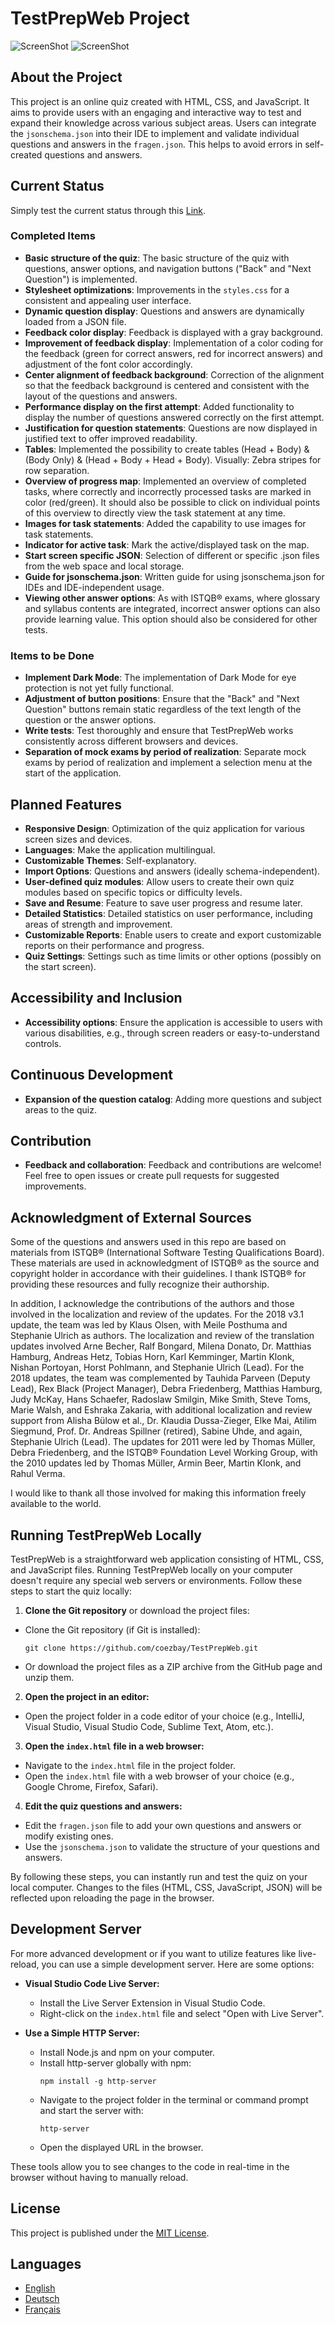 # TestPrepWeb Project

![ScreenShot](pics/TestPrepWebDarkMode.jpg)
![ScreenShot](pics/TestPrepWebLightMode.jpg)

## About the Project

This project is an online quiz created with HTML, CSS, and JavaScript. It aims to provide users with an engaging and
interactive way to test and expand their knowledge across various subject areas. Users can integrate
the `jsonschema.json` into their IDE to implement and validate individual questions and answers in the `fragen.json`.
This helps to avoid errors in self-created questions and answers.

## Current Status

Simply test the current status through this [Link](https://coezbay.github.io/TestPrepWeb/).

### Completed Items

- **Basic structure of the quiz**: The basic structure of the quiz with questions, answer options, and navigation
  buttons ("Back" and "Next Question") is implemented.
- **Stylesheet optimizations**: Improvements in the `styles.css` for a consistent and appealing user interface.
- **Dynamic question display**: Questions and answers are dynamically loaded from a JSON file.
- **Feedback color display**: Feedback is displayed with a gray background.
- **Improvement of feedback display**: Implementation of a color coding for the feedback (green for correct answers, red
  for incorrect answers) and adjustment of the font color accordingly.
- **Center alignment of feedback background**: Correction of the alignment so that the feedback background is centered
  and consistent with the layout of the questions and answers.
- **Performance display on the first attempt**: Added functionality to display the number of questions answered
  correctly on the first attempt.
- **Justification for question statements**: Questions are now displayed in justified text to offer improved
  readability.
- **Tables**: Implemented the possibility to create tables (Head + Body) & (Body Only) & (Head + Body + Head + Body).
  Visually: Zebra stripes for row separation.
- **Overview of progress map**: Implemented an overview of completed tasks, where correctly and incorrectly processed
  tasks are marked in color (red/green). It should also be possible to click on individual points of this overview to
  directly view the task statement at any time.
- **Images for task statements**: Added the capability to use images for task statements.
- **Indicator for active task**: Mark the active/displayed task on the map.
- **Start screen specific JSON**: Selection of different or specific .json files from the web space and local storage.
- **Guide for jsonschema.json**: Written guide for using jsonschema.json for IDEs and IDE-independent usage.
- **Viewing other answer options**: As with ISTQB® exams, where glossary and syllabus contents are integrated, incorrect
  answer options can also provide learning value. This option should also be considered for other tests.

### Items to be Done

- **Implement Dark Mode**: The implementation of Dark Mode for eye protection is not yet fully functional.
- **Adjustment of button positions**: Ensure that the "Back" and "Next Question" buttons remain static regardless of the
  text length of the question or the answer options.
- **Write tests**: Test thoroughly and ensure that TestPrepWeb works consistently across different browsers and devices.
- **Separation of mock exams by period of realization**: Separate mock exams by period of realization and implement a
  selection menu at the start of the application.

## Planned Features

- **Responsive Design**: Optimization of the quiz application for various screen sizes and devices.
- **Languages**: Make the application multilingual.
- **Customizable Themes**: Self-explanatory.
- **Import Options**: Questions and answers (ideally schema-independent).
- **User-defined quiz modules**: Allow users to create their own quiz modules based on specific topics or difficulty
  levels.
- **Save and Resume**: Feature to save user progress and resume later.
- **Detailed Statistics**: Detailed statistics on user performance, including areas of strength and improvement.
- **Customizable Reports**: Enable users to create and export customizable reports on their performance and progress.
- **Quiz Settings**: Settings such as time limits or other options (possibly on the start screen).

## Accessibility and Inclusion

- **Accessibility options**: Ensure the application is accessible to users with various disabilities, e.g., through
  screen readers or easy-to-understand controls.

## Continuous Development

- **Expansion of the question catalog**: Adding more questions and subject areas to the quiz.

## Contribution

- **Feedback and collaboration**: Feedback and contributions are welcome! Feel free to open issues or create pull
  requests for suggested improvements.

## Acknowledgment of External Sources

Some of the questions and answers used in this repo are based on materials from ISTQB® (International Software Testing
Qualifications Board). These materials are used in acknowledgment of ISTQB® as the source and copyright holder in
accordance with their guidelines. I thank ISTQB® for providing these resources and fully recognize their authorship.

In addition, I acknowledge the contributions of the authors and those involved in the localization and review of the
updates. For the 2018 v3.1 update, the team was led by Klaus Olsen, with Meile Posthuma and Stephanie Ulrich as authors.
The localization and review of the translation updates involved Arne Becher, Ralf Bongard, Milena Donato, Dr. Matthias
Hamburg, Andreas Hetz, Tobias Horn, Karl Kemminger, Martin Klonk, Nishan Portoyan, Horst Pohlmann, and Stephanie
Ulrich (Lead). For the 2018 updates, the team was complemented by Tauhida Parveen (Deputy Lead), Rex Black (Project
Manager), Debra Friedenberg, Matthias Hamburg, Judy McKay, Hans Schaefer, Radoslaw Smilgin, Mike Smith, Steve Toms,
Marie Walsh, and Eshraka Zakaria, with additional localization and review support from Alisha Bülow et al., Dr. Klaudia
Dussa-Zieger, Elke Mai, Atilim Siegmund, Prof. Dr. Andreas Spillner (retired), Sabine Uhde, and again, Stephanie
Ulrich (Lead). The updates for 2011 were led by Thomas Müller, Debra Friedenberg, and the ISTQB® Foundation Level
Working Group, with the 2010 updates led by Thomas Müller, Armin Beer, Martin Klonk, and Rahul Verma.

I would like to thank all those involved for making this information freely available to the world.

## Running TestPrepWeb Locally

TestPrepWeb is a straightforward web application consisting of HTML, CSS, and JavaScript files. Running TestPrepWeb
locally on your computer doesn't require any special web servers or environments. Follow these steps to start the quiz
locally:

1. **Clone the Git repository** or download the project files:

- Clone the Git repository (if Git is installed):
  ```
  git clone https://github.com/coezbay/TestPrepWeb.git
  ```
- Or download the project files as a ZIP archive from the GitHub page and unzip them.

2. **Open the project in an editor:**

- Open the project folder in a code editor of your choice (e.g., IntelliJ, Visual Studio, Visual Studio Code, Sublime
  Text, Atom, etc.).

3. **Open the `index.html` file in a web browser:**

- Navigate to the `index.html` file in the project folder.
- Open the `index.html` file with a web browser of your choice (e.g., Google Chrome, Firefox, Safari).

4. **Edit the quiz questions and answers:**

- Edit the `fragen.json` file to add your own questions and answers or modify existing ones.
- Use the `jsonschema.json` to validate the structure of your questions and answers.

By following these steps, you can instantly run and test the quiz on your local computer. Changes to the files (HTML,
CSS, JavaScript, JSON) will be reflected upon reloading the page in the browser.

## Development Server

For more advanced development or if you want to utilize features like live-reload, you can use a simple development
server. Here are some options:

- **Visual Studio Code Live Server:**
    - Install the Live Server Extension in Visual Studio Code.
    - Right-click on the `index.html` file and select "Open with Live Server".

- **Use a Simple HTTP Server:**
    - Install Node.js and npm on your computer.
    - Install http-server globally with npm:
      ```
      npm install -g http-server
      ```
    - Navigate to the project folder in the terminal or command prompt and start the server with:
      ```
      http-server
      ```
    - Open the displayed URL in the browser.

These tools allow you to see changes to the code in real-time in the browser without having to manually reload.

## License

This project is published under the [MIT License](LICENSE.txt).

## Languages

- [English](README.md)
- [Deutsch](README_DE.md)
- [Français](README_FR.md)